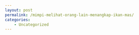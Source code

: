 ```yaml
---
layout: post
permalink: /mimpi-melihat-orang-lain-menangkap-ikan-mas/
categories:
    - Uncategorized
---
```


